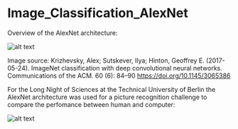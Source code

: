 # Image_Classification_AlexNet

Overview of the AlexNet architecture:

![alt text](https://github.com/jkrn/Image_Recognition_AlexNet/blob/main/poster/AlexNet.PNG?raw=true)

Image source:
Krizhevsky, Alex; Sutskever, Ilya; Hinton, Geoffrey E. (2017-05-24). ImageNet classification with deep convolutional neural networks. Communications of the ACM. 60 (6): 84–90
https://doi.org/10.1145/3065386



For the Long Night of Sciences at the Technical University of Berlin the AlexNet architecture was used for a picture recognition challenge to compare the perfomance between human and computer:

![alt text](https://github.com/jkrn/Image_Recognition_AlexNet/blob/main/poster/poster.png?raw=true)

